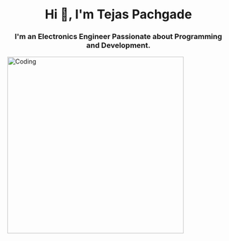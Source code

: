 <h1 align="center">Hi 👋, I'm Tejas Pachgade</h1>
<h3 align="center">I'm an Electronics Engineer Passionate about Programming and Development.</h3>
<img align="center" alt="Coding" width="400" src="http://neodigitech.com/front-end/assets/vb_dotnet/vb-dotnet1.png">
